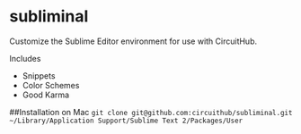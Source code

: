 subliminal
==========

Customize the Sublime Editor environment for use with CircuitHub.

Includes
- Snippets
- Color Schemes
- Good Karma

##Installation on Mac
`git clone git@github.com:circuithub/subliminal.git ~/Library/Application Support/Sublime Text 2/Packages/User`